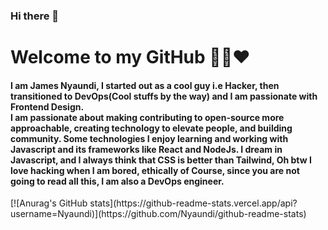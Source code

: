 ### Hi there 👋
<h1> Welcome to my GitHub 👨‍💻❤️ </h1>
<h4>
I am James Nyaundi, I started out as a cool guy i.e Hacker, then transitioned to DevOps(Cool stuffs by the way) and I am passionate with Frontend Design. <br>  I am passionate about making contributing to open-source more approachable, creating technology to elevate people, and building community. Some technologies I enjoy learning and working with Javascript and its frameworks like React and NodeJs. I dream in Javascript, and I always think that CSS is better than Tailwind, Oh btw I love hacking when I am bored, ethically of Course, since you are not going to read all this, I am also a DevOps engineer.
</h4>
[![Anurag's GitHub stats](https://github-readme-stats.vercel.app/api?username=Nyaundi)](https://github.com/Nyaundi/github-readme-stats)

  
